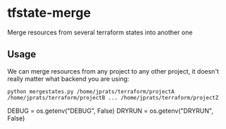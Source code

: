 # tfstate-merge

Merge resources from several terraform states into another one

## Usage

We can merge resources from any project to any other project, it doesn't really matter what backend you are using:

```
python mergestates.py /home/jprats/terraform/projectA /home/jprats/terraform/projectB ... /home/jprats/terraform/projectZ
```

DEBUG = os.getenv("DEBUG", False)
DRYRUN = os.getenv("DRYRUN", False)